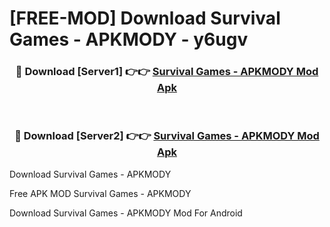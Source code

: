 # [FREE-MOD] Download Survival Games - APKMODY - y6ugv


<div align="center">
<h3>🔴 Download [Server1] 👉👉 <a href="https://apk-comot.site?title=Survival_Games_-_APKMODY">Survival Games - APKMODY Mod Apk</a></h3><br>

<h3>🔴 Download [Server2] 👉👉 <a href="https://apk-comot.site?title=Survival_Games_-_APKMODY">Survival Games - APKMODY Mod Apk</a></h3>
</div>



Download Survival Games - APKMODY 

Free APK MOD Survival Games - APKMODY 

Download Survival Games - APKMODY Mod For Android
